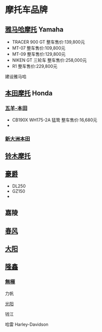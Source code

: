 # 摩托车品牌



## [雅马哈摩托](https://www.yamaha-motor.com.cn/mc/) Yamaha

* TRACER 900 GT 整车售价:139,800元
* MT-07 整车售价:109,800元
* MT-09 整车售价:129,800元
* NIKEN GT 三轮车 整车售价:258,000元
* R1 整车售价:229,800元

建设雅马哈

## [本田摩托](https://www.honda.com.cn/honda/motor.html) Honda

### [五羊-本田](http://www.wuyang-honda.com/)

* CB190X WH175-2A 猛鸷 整车售价:16,680元
* 

### [新大洲本田](https://www.honda-sundiro.com/)



## [铃木摩托](https://www.suzuki-china.com/motor.html)



## [豪爵](https://www.haojue.com/)

* DL250
* GZ150
* 

## 嘉陵



## [春风](https://www.cfmoto.com/)



## [大阳](http://www.dayangmotorcycle.com/)


## [隆鑫](https://loncinindustries.com)

### [無極]()

力帆



[光阳](http://www.kymco.com.cn/gymt/index)

钱江


哈雷 Harley-Davidson



